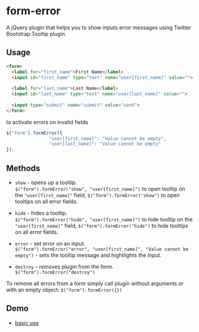 form-error
==========

A jQuery plugin that helps you to show inputs error messages using Twitter Bootstrap Tooltip plugin.

## Usage ##

```html
<form>
  <label for="first_name">First Name</label> 
  <input id="first_name" type="text" name="user[first_name]" value="">
  
  <label for="last_name">Last Name</label> 
  <input id="last_name" type="text" name="user[last_name]" value="">
  
  <input type="submit" name="submit" value="send">
</form>
```

to activate errors on invalid fields

```js
$("form").formError({
				"user[first_name]": "Value cannot be empty",
				"user[last_name]": "Value cannot be empty"
});
```

## Methods ##

* `show` - opens up a tooltip.  
  `$("form").formError("show", "user[first_name]")` to open tooltip on the `"user[first_name]"` field,
  `$("form").formError("show")` to open tooltips on all error fields.
  
* `hide` - hides a tooltip.  
  `$("form").formError("hide", "user[first_name]")` to hide tooltip on the `"user[first_name]"` field,
  `$("form").formError("hide")` to hide tooltips on all error fields.
  
* `error` - set error on an input.  
  `$("form").formError("error", "user[first_name]", "Value cannot be empty")` - sets the tooltip message and hightlights the input.
  
* `destroy` - removes plugin from the form.  
  `$("form").formError("destroy")`

To remove all errors from a form simply call plugin without arguments or with an empty object: `$("form").formError({})`

## Demo ##

* [basic use](http://claustrofob.github.io/form-error)
